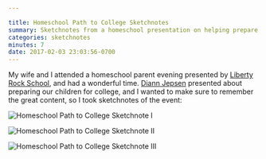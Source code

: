 ```yaml
---

title: Homeschool Path to College Sketchnotes
summary: Sketchnotes from a homeschool presentation on helping prepare children in high school for college
categories: sketchnotes
minutes: 7
date: 2017-02-03 23:03:56-0700
---
```



My wife and I attended a homeschool parent evening presented by [Liberty Rock School](http://www.libertyrockschool.org/), and had a wonderful time. [Diann Jepsen](https://familyeducationcoach.com) presented about preparing our children for college, and I wanted to make sure to remember the great content, so I took sketchnotes of the event:

![Homeschool Path to College Sketchnote I](http://bsn.io/images/homeschool-path-to-college-sketchnote-i.jpg)

![Homeschool Path to College Sketchnote II](http://bsn.io/images/homeschool-path-to-college-sketchnote-ii.jpg)

![Homeschool Path to College Sketchnote III](http://bsn.io/images/homeschool-path-to-college-sketchnote-iii.jpg)
